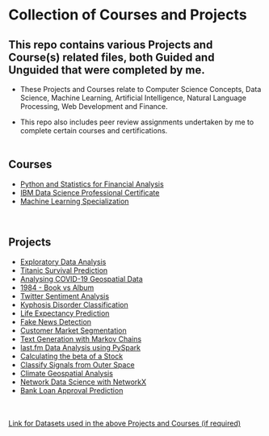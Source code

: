 # Collection of Courses and Projects


## This repo contains various Projects and Course(s) related files, both Guided and Unguided that were completed by me.

- These Projects and Courses relate to Computer Science Concepts, Data Science, Machine Learning, Artificial Intelligence, Natural Language Processing, Web Development and Finance. 

- This repo also includes peer review assignments undertaken by me to complete certain courses and certifications. 
<br><br>
## Courses

- [Python and Statistics for Financial Analysis](https://github.com/realgauravmehta/Collection-of-Courses-and-Projects/tree/main/Course%2001.%20Python%20and%20Statistics%20for%20Financial%20Analysis)
- [IBM Data Science Professional Certificate](https://github.com/realgauravmehta/Collection-of-Courses-and-Projects/tree/main/Course%2002.%20IBM%20Data%20Science%20Professional%20Certificate)
- [Machine Learning Specialization](https://github.com/realgauravmehta/Collection-of-Courses-and-Projects/tree/main/Course%2003.%20Machine%20Learning%20Specialization)

<br>

## Projects

- [Exploratory Data Analysis](https://github.com/realgauravmehta/Collection-of-Courses-and-Projects/tree/main/Project%2001.%20Exploratory%20Data%20Analysis)
- [Titanic Survival Prediction](https://github.com/realgauravmehta/Collection-of-Courses-and-Projects/tree/main/Project%2002.%20Titanic%20Survival%20Prediction)
- [Analysing COVID-19 Geospatial Data](https://github.com/realgauravmehta/Collection-of-Courses-and-Projects/tree/main/Project%2003.%20Analysing%20COVID-19%20Geospatial%20Data)
- [1984 - Book vs Album](https://github.com/realgauravmehta/Collection-of-Courses-and-Projects/tree/main/Project%2004.%201984%20-%20Book%20vs%20Album)
- [Twitter Sentiment Analysis](https://github.com/realgauravmehta/Collection-of-Courses-and-Projects/tree/main/Project%2005.%20Twitter%20Sentiment%20Analysis)
- [Kyphosis Disorder Classification](https://github.com/realgauravmehta/Collection-of-Courses-and-Projects/tree/main/Project%2006.%20Kyphosis%20Disorder%20Classification)
- [Life Expectancy Prediction](https://github.com/realgauravmehta/Collection-of-Courses-and-Projects/tree/main/Project%2007.%20Life%20Expectancy%20Prediction)
- [Fake News Detection](https://github.com/realgauravmehta/Collection-of-Courses-and-Projects/tree/main/Project%2008.%20Fake%20News%20Detection)
- [Customer Market Segmentation](https://github.com/realgauravmehta/Collection-of-Courses-and-Projects/tree/main/Project%2009.%20Customer%20Market%20Segmentation)
- [Text Generation with Markov Chains](https://github.com/realgauravmehta/Collection-of-Courses-and-Projects/tree/main/Project%2010.%20Text%20Generation%20with%20Markov%20Chains)
- [last.fm Data Analysis using PySpark](https://github.com/realgauravmehta/Collection-of-Courses-and-Projects/tree/main/Project%2011.%20last.fm%20Data%20Analysis%20using%20PySpark)
- [Calculating the beta of a Stock](https://github.com/realgauravmehta/Collection-of-Courses-and-Projects/tree/main/Project%2012.%20Calculating%20the%20beta%20of%20a%20Stock)
- [Classify Signals from Outer Space](https://github.com/realgauravmehta/Collection-of-Courses-and-Projects/tree/main/Project%2013.%20Classify%20Signals%20from%20Outer%20Space)
- [Climate Geospatial Analysis](https://github.com/realgauravmehta/Collection-of-Courses-and-Projects/tree/main/Project%2014.%20Climate%20Geospatial%20Analysis)
- [Network Data Science with NetworkX](https://github.com/realgauravmehta/Collection-of-Courses-and-Projects/tree/main/Project%2015.%20Network%20Data%20Science%20with%20NetworkX)
- [Bank Loan Approval Prediction](https://github.com/realgauravmehta/Collection-of-Courses-and-Projects/tree/main/Project%2016.%20Bank%20Loan%20Approval%20Prediction)

<br>
<br>
<a href = "https://drive.proton.me/urls/VPH1JWP3C0#PB7czEUhwkix">  Link for Datasets used in the above Projects and Courses (if required) </a>


<br>